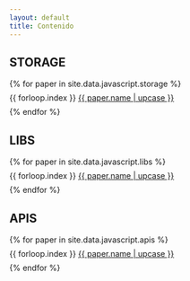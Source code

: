 ```yaml
---
layout: default
title: Contenido
---
```



## STORAGE


<ul style="list-style: none; padding: 0">
 {% for paper in site.data.javascript.storage %}
 	<li style="margin: 8px 0">{{ forloop.index }} <a href="{{ paper.link }}">{{ paper.name | upcase }}</a></li>
 {% endfor %}	
</ul>

## LIBS

<ul style="list-style: none; padding: 0">
 {% for paper in site.data.javascript.libs %}
 	<li style="margin: 8px 0">{{ forloop.index }} <a href="{{ paper.link }}">{{ paper.name | upcase }}</a></li>
 {% endfor %}	
</ul>

## APIS

<ul style="list-style: none; padding: 0">
 {% for paper in site.data.javascript.apis %}
 	<li style="margin: 8px 0">{{ forloop.index }} <a href="{{ paper.link }}">{{ paper.name | upcase }}</a></li>
 {% endfor %}	
</ul>
